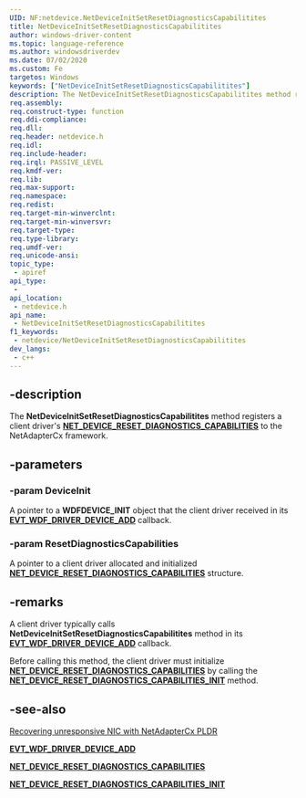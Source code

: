 ```yaml
---
UID: NF:netdevice.NetDeviceInitSetResetDiagnosticsCapabilitites
title: NetDeviceInitSetResetDiagnosticsCapabilitites
author: windows-driver-content
ms.topic: language-reference
ms.author: windowsdriverdev
ms.date: 07/02/2020
ms.custom: Fe
targetos: Windows
keywords: ["NetDeviceInitSetResetDiagnosticsCapabilitites"]
description: The NetDeviceInitSetResetDiagnosticsCapabilitites method registers a client driver's NET_DEVICE_RESET_DIAGNOSTICS_CAPABILITIES to the framework.
req.assembly:
req.construct-type: function
req.ddi-compliance:
req.dll:
req.header: netdevice.h
req.idl:
req.include-header:
req.irql: PASSIVE_LEVEL
req.kmdf-ver:
req.lib:
req.max-support:
req.namespace:
req.redist:
req.target-min-winverclnt:
req.target-min-winversvr:
req.target-type:
req.type-library:
req.umdf-ver:
req.unicode-ansi:
topic_type:
 - apiref
api_type:
 -
api_location:
 - netdevice.h
api_name:
 - NetDeviceInitSetResetDiagnosticsCapabilitites
f1_keywords:
 - netdevice/NetDeviceInitSetResetDiagnosticsCapabilitites
dev_langs:
 - c++
---
```


## -description

The **NetDeviceInitSetResetDiagnosticsCapabilitites** method registers a client driver's [**NET_DEVICE_RESET_DIAGNOSTICS_CAPABILITIES**](../netdevice/ns-netdevice-net_device_reset_diagnostics_capabilities.md) to the NetAdapterCx framework.

## -parameters

### -param DeviceInit

A pointer to a **WDFDEVICE_INIT** object that the client driver received in its [**EVT_WDF_DRIVER_DEVICE_ADD**](../wdfdriver/nc-wdfdriver-evt_wdf_driver_device_add.md) callback.

### -param ResetDiagnosticsCapabilities

A pointer to a client driver allocated and initialized [**NET_DEVICE_RESET_DIAGNOSTICS_CAPABILITIES**](../netdevice/ns-netdevice-net_device_reset_diagnostics_capabilities.md) structure.

## -remarks

A client driver typically calls **NetDeviceInitSetResetDiagnosticsCapabilitites** method in its [**EVT_WDF_DRIVER_DEVICE_ADD**](../wdfdriver/nc-wdfdriver-evt_wdf_driver_device_add.md) callback.

Before calling this method, the client driver must initialize [**NET_DEVICE_RESET_DIAGNOSTICS_CAPABILITIES**](../netdevice/ns-netdevice-net_device_reset_diagnostics_capabilities.md) by calling the [**NET_DEVICE_RESET_DIAGNOSTICS_CAPABILITIES_INIT**](../netdevice/nf-netdevice-net_device_reset_diagnostics_capabilities_init.md) method.


## -see-also

[Recovering unresponsive NIC with NetAdapterCx PLDR](/windows-hardware/drivers/netcx/platform-level-device-reset/)

[**EVT_WDF_DRIVER_DEVICE_ADD**](../wdfdriver/nc-wdfdriver-evt_wdf_driver_device_add.md)

[**NET_DEVICE_RESET_DIAGNOSTICS_CAPABILITIES**](../netdevice/ns-netdevice-net_device_reset_diagnostics_capabilities.md)

[**NET_DEVICE_RESET_DIAGNOSTICS_CAPABILITIES_INIT**](../netdevice/nf-netdevice-net_device_reset_diagnostics_capabilities_init.md)
